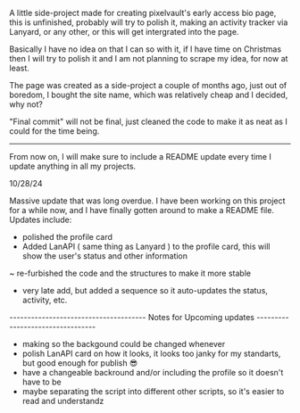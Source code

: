 A little side-project made for creating pixelvault's early access bio page, this is unfinished, probably will try to polish it, making an activity tracker via Lanyard, or any other, or this will get intergrated into the page.

Basically I have no idea on that I can so with it, if I have time on Christmas then I will try to polish it and I am not planning to scrape my idea, for now at least.


The page was created as a side-project a couple of months ago, just out of boredom, I bought the site name, which was relatively cheap and I decided, why not?

"Final commit" will not be final, just cleaned the code to make it as neat as I could for the time being.

------------------------------------------------------------------------------------------------------------------------------------------------------------------------------

 From now on, I will make sure to include a README update every time I update anything in all my projects.

10/28/24

Massive update that was long overdue. I have been working on this project for a while now, and I have finally gotten around to make a README file. Updates include:

+ polished the profile card
+ Added LanAPI ( same thing as Lanyard )  to the profile card, this will show the user's status and other information

~ re-furbished the code and the structures to make it more stable

+ very late add, but added a sequence so it auto-updates the status, activity, etc.

-------------------------------------- Notes for Upcoming updates ---------------------------------

- making so the backgound could be changed whenever
- polish LanAPI card on how it looks, it looks too janky for my standarts, but good enough for publish 😎
- have a changeable backround  and/or including the profile so it doesn't have to be 
- maybe separating the script into different other scripts, so it's easier to read and understandz

